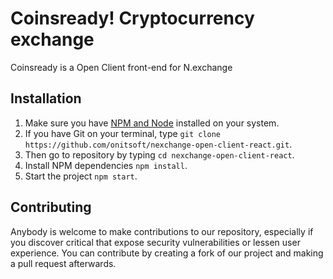 # Coinsready! Cryptocurrency exchange

Coinsready is a Open Client front-end for N.exchange

## Installation

1.  Make sure you have [NPM and Node](https://docs.npmjs.com/getting-started/installing-node) installed on your system.
2.  If you have Git on your terminal, type `git clone https://github.com/onitsoft/nexchange-open-client-react.git`.
3.  Then go to repository by typing `cd nexchange-open-client-react`.
4.  Install NPM dependencies `npm install`.
5.  Start the project `npm start`.

## Contributing

Anybody is welcome to make contributions to our repository, especially if you discover critical that expose security vulnerabilities or lessen user experience. You can contribute by creating a fork of our project and making a pull request afterwards.
